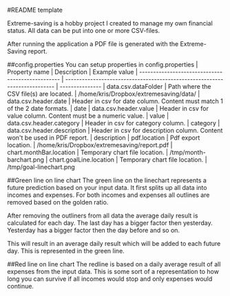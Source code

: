 #README template

Extreme-saving is a hobby project I created to manage my own financial status.
All data can be put into one or more CSV-files.

After running the application a PDF file is generated with the Extreme-Saving report.

##config.properties
You can setup properties in config.properties
| Property name                                     | Description                                                                | Example value
| ------------------------------------------------- | -------------------------------------------------------------------------- | ---------------
| data.csv.dataFolder                               | Path where the CSV file(s) are located.                                    | /home/kris/Dropbox/extremesaving/data/
| data.csv.header.date                              | Header in csv for date column. Content must match 1 of the 2 date formats. | date
| data.csv.header.value                             | Header in csv for value column. Content must be a numeric value.           | value 
| data.csv.header.category                          | Header in csv for category column.                                         | category
| data.csv.header.description                       | Header in csv for description column. Content won't be used in PDF report. | description
| pdf.location                                      | Pdf export location.                                                       | /home/kris/Dropbox/extremesaving/report.pdf
| chart.monthBar.location                           | Temporary chart file location.                                             | /tmp/month-barchart.png
| chart.goalLine.location                           | Temporary chart file location.                                             | /tmp/goal-linechart.png

##Green line on line chart
The green line on the linechart represents a future prediction based on your input data.
It first splits up all data into incomes and expenses.
For both incomes and expenses all outlines are removed based on the golden ratio.

After removing the outliners from all data the average daily result is calculated for each day.
The last day has a bigger factor then yesterday. Yesterday has a bigger factor then the day before and so on.

This will result in an average daily result which will be added to each future day. This is represented in the green line.

##Red line on line chart
The redline is based on a daily average result of all expenses from the input data.
This is some sort of a representation to how long you can survive if all incomes would stop and only expenses would continue.

